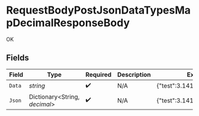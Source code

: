 # RequestBodyPostJsonDataTypesMapDecimalResponseBody

OK


## Fields

| Field                         | Type                          | Required                      | Description                   | Example                       |
| ----------------------------- | ----------------------------- | ----------------------------- | ----------------------------- | ----------------------------- |
| `Data`                        | *string*                      | :heavy_check_mark:            | N/A                           | {"test":3.141592653589793}    |
| `Json`                        | Dictionary<String, *decimal*> | :heavy_check_mark:            | N/A                           | {"test":3.141592653589793}    |
